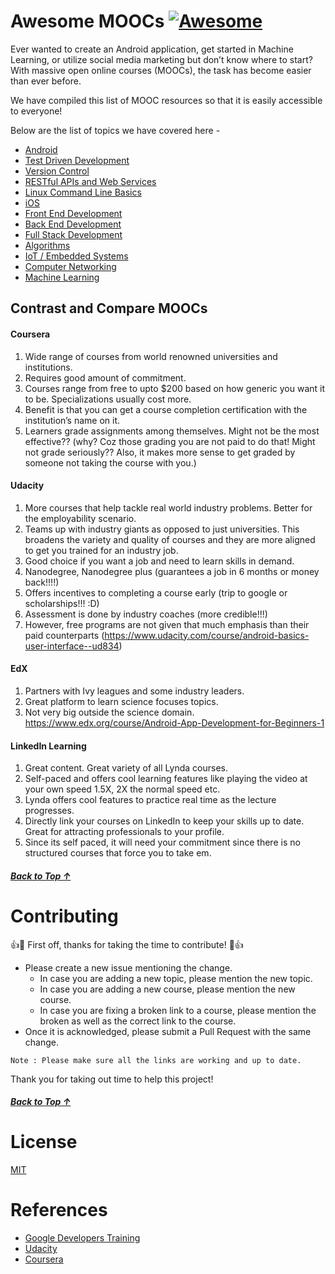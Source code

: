 # Awesome MOOCs [![Awesome](https://cdn.rawgit.com/sindresorhus/awesome/d7305f38d29fed78fa85652e3a63e154dd8e8829/media/badge.svg)](https://github.com/sindresorhus/awesome)
Ever wanted to create an Android application, get started in Machine Learning, or utilize social media marketing but don’t know where to start? With massive open online courses (MOOCs), the task has become easier than ever before.

We have compiled this list of MOOC resources so that it is easily accessible to everyone! 

Below are the list of topics we have covered here -
 - [Android](https://github.com/AwesomePresentations/awesome-moocs/blob/master/resources/Android.md)
 - [Test Driven Development](https://github.com/AwesomePresentations/awesome-moocs/blob/master/resources/Test-Driven-Development.md)
 - [Version Control](https://github.com/AwesomePresentations/awesome-moocs/blob/master/resources/Version-Control.md)
 - [RESTful APIs and Web Services](https://github.com/AwesomePresentations/awesome-moocs/blob/master/resources/RESTful-APIs-and-Web-Services.md)
 - [Linux Command Line Basics](https://github.com/AwesomePresentations/awesome-moocs/blob/master/resources/Linux-Command-Line-Basics.md)
 - [iOS](https://github.com/AwesomePresentations/awesome-moocs/blob/master/resources/IOS.md)
 - [Front End Development](https://github.com/AwesomePresentations/awesome-moocs/blob/master/resources/Front-end-development.md)
 - [Back End Development](https://github.com/AwesomePresentations/awesome-moocs/blob/master/resources//Back-end-development.md)
 - [Full Stack Development](https://github.com/AwesomePresentations/awesome-moocs/blob/master/resources/Full-Stack-Development.md)
 - [Algorithms](https://github.com/AwesomePresentations/awesome-moocs/blob/master/resources/Algorithms.md)
 - [IoT / Embedded Systems](https://github.com/AwesomePresentations/awesome-moocs/blob/master/resources/IoT.md)
 - [Computer Networking](https://github.com/AwesomePresentations/awesome-moocs/blob/master/resources/Computer-Networking.md)
 - [Machine Learning](https://github.com/AwesomePresentations/awesome-moocs/blob/master/resources/Machine-Learning.md)

## Contrast and Compare MOOCs

#### Coursera
1) Wide range of courses from world renowned universities and institutions. 
2) Requires good amount of commitment.
3) Courses range from free to upto $200 based on how generic you want it to be. Specializations usually cost more. 
4) Benefit is that you can get a course completion certification with the institution’s name on it.
5) Learners grade assignments among themselves. Might not be the most effective?? (why? Coz those grading you are not paid to do that! Might not grade seriously?? Also, it makes more sense to get graded by someone not taking the course with you.)

#### Udacity
1) More courses that help tackle real world industry problems. Better for the employability scenario.
2) Teams up with industry giants as opposed to just universities. This broadens the variety and quality of courses and they are more aligned to get you trained for an industry job.
3) Good choice if you want a job and need to learn skills in demand.
4) Nanodegree, Nanodegree plus (guarantees a job in 6 months or money back!!!!)
5) Offers incentives to completing a course early (trip to google or scholarships!!! :D)
6) Assessment is done by industry coaches (more credible!!!)
7) However, free programs are not given that much emphasis than their paid counterparts (https://www.udacity.com/course/android-basics-user-interface--ud834)


#### EdX
1) Partners with Ivy leagues and some industry leaders.
2) Great platform to learn science focuses topics.
3) Not very big outside the science domain.
https://www.edx.org/course/Android-App-Development-for-Beginners-1


#### LinkedIn Learning
1) Great content. Great variety of all Lynda courses.
2) Self-paced and offers cool learning features like playing the video at your own speed 1.5X, 2X the normal speed etc.
3) Lynda offers cool features to practice real time as the lecture progresses.
4) Directly link your courses on LinkedIn to keep your skills up to date. Great for attracting professionals to your profile.
5) Since its self paced, it will need your commitment since there is no structured courses that force you to take em.

##### [Back to Top ↑ ](https://github.com/Tapia17/awesome-moocs#awesome-moocs-)


# Contributing

:+1::tada: First off, thanks for taking the time to contribute! :tada::+1:

* Please create a new issue mentioning the change. 
  * In case you are adding a new topic, please mention the new topic. 
  * In case you are adding a new course, please mention the new course. 
  * In case you are fixing a broken link to a course, please mention the broken as well as the correct link to the course.
* Once it is acknowledged, please submit a Pull Request with the same change. 

`Note : Please make sure all the links are working and up to date.` 

Thank you for taking out time to help this project!

##### [Back to Top ↑ ](https://github.com/Tapia17/awesome-moocs#awesome-moocs-)

# License

[MIT](https://github.com/Tapia17/awesome-moocs/blob/master/LICENSE)


# References
- [Google Developers Training](https://developers.google.com/training/)
- [Udacity](https://www.udacity.com/)
- [Coursera](https://www.coursera.org/)
   
